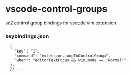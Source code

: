 # vscode-control-groups
sc2 control group bindings for vscode vim extension

### keybindings.json

```
  {
    "key": "1",
    "command": "extension.jumpToControlGroup",
    "when": "editorTextFocus && vim.mode == 'Normal'"
  },
  // ...
```